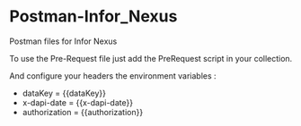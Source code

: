 # Postman-Infor_Nexus
Postman files for Infor Nexus

To use the Pre-Request file just add the PreRequest script in your collection.

And configure your headers the environment variables :
- dataKey = {{dataKey}}
- x-dapi-date = {{x-dapi-date}}
- authorization = {{authorization}}
